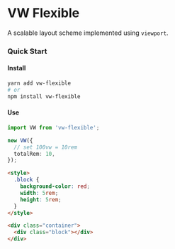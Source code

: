 # VW Flexible

A scalable layout scheme implemented using `viewport`.

### Quick Start

#### Install

```sh
yarn add vw-flexible
# or
npm install vw-flexible
```

#### Use

```ts
import VW from 'vw-flexible';

new VW({
  // set 100vw = 10rem
  totalRem: 10,
});
```

```html
<style>
  .block {
    background-color: red;
    width: 5rem;
    height: 5rem;
  }
</style>

<div class="container">
  <div class="block"></div>
</div>
```
